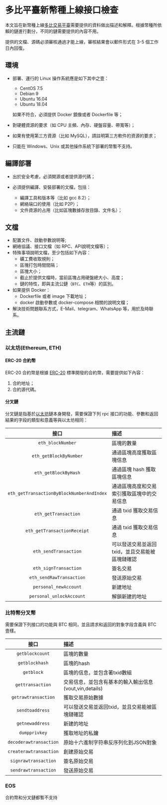 # 多比平臺新幣種上線接口檢查

本文旨在新幣種上線[多比交易平臺](https://www.dobitrade.com/)需要提供的資料做出描述和解釋。根據幣種所依賴的鏈進行劃分，不同的鏈需要提供的內容不用。

提供的文檔、源碼必須審核通過才能上線，審核結果會以郵件形式在 3-5 個工作日內回復。

## 環境

- 部署、運行的 Linux 操作系統應是如下其中之壹：

    - CentOS 7.5
    - Debian 9
    - Ubuntu 16.04
    - Ubuntu 18.04

    如果不符合，必須提供 Docker 鏡像或者 Dockerfile 等；

- 對硬體資源的要求（如 CPU 主頻、內存、硬盤容量、帶寬等）；

- 如果有使用第三方資源（比如 MySQL），請註明第三方軟件的資源的要求；

- 只能在 Windows、Unix 或其他操作系統下部署的幣暫不支持。

## 編譯部署

- 出於安全考慮，必須開源或者提供源代碼；

- 必須提供編譯、安裝部署的文檔，包括：

    - 編譯工具和版本等（比如 gcc 8.2）；
    - 網絡端口的使用（比如 P2P）；
    - 文件資源的占用（比如區塊數據存放目錄、文件名）；

## 文檔

- 配置文件、啟動參數說明等;
- 網絡協議、接口文檔（如 RPC、API說明文檔等）；
- 特殊事項說明文檔，至少包括如下內容：
    - 礦工費收取規則；
    - 區塊打包時間間隔；
    - 區塊大小；
    - 截止於提供文檔時，當前區塊占用硬盤總大小、高度；
    - 鏈的特性，即與主流公鏈（`BTC`、`ETH`等）的區別。
- 如果提供 Docker：
    - Dockerfile 或者 image 下載地址；
    - docker 啟動參數或 docker-compose 相關的說明文檔；
- 解決技術問題聯系方式，E-Mail、telegram、WhatsApp 等，用於及時聯系。

## 主流鏈

### 以太坊(Ethereum, ETH) 

#### ERC-20 合約幣

ERC-20 合約幣是根據 [ERC-20](https://en.wikipedia.org/wiki/ERC-20) 標準開發的合約幣，需要提供如下內容：

1. 合約地址；
2. 合約源代碼。

#### 分叉鏈

分叉鏈是指基於[以太坊](https://en.wikipedia.org/wiki/Ethereum)鏈本身開發，需要保證下列 rpc 接口的功能、參數和返回結果的字段的類型和意義等與以太坊相同：

|接口|描述|
|:---:|:---|
|`eth_blockNumber`|區塊的數量|
|`eth_getBlockByNumber`|通過區塊高度獲取區塊信息|
|`eth_getBlockByHash`|通過區塊 hash 獲取區塊信息|
|`eth_getTransactionByBlockNumberAndIndex`|通過區塊高度和交易索引獲取區塊中的交易信息|
|`eth_getTransaction`|通過 txid 獲取交易信息|
|`eth_getTransactionReceipt`|通過 txid 獲取交易信息|
|`eth_sendTransaction`|可以發送交易並返回 txid，並且交易能被區塊鏈確認|
|`eth_signTransaction`|簽名交易|
|`eth_sendRawTransaction`|發送原始交易|
|`personal_newAccount`|新建地址|
|`personal_unlockAccount`|解鎖新建的地址|

### 比特幣分叉幣

需要保證下列接口的功能與 BTC 相同，並且請求和返回的對象字段含義與 BTC 壹樣。

|接口|描述|
|:---:|:---|
|`getblockcount`|區塊的數量|
|`getblockhash`|區塊的hash|
|`getblock`|區塊的信息，並包含著txid數組|
|`gettransaction`|交易信息，並包含有基本的輸入輸出信息(vout,vin,details)|
|`getrawtransaction`|獲取交易原始數據|
|`sendtoaddress`|可以發送交易並返回txid，並且交易能被區塊鏈確認|
|`getnewaddress`|新建的地址|
|`dumpprivkey`|獲取地址的私鑰|
|`decoderawtransaction`|原始十六進制字符串反序列化到JSON對象|
|`createrawtransaction`|創建原始交易|
|`signrawtransaction`|簽名原始交易|
|`sendrawtransaction`|發送原始交易|

### EOS

合約幣和分叉鏈都暫不支持
